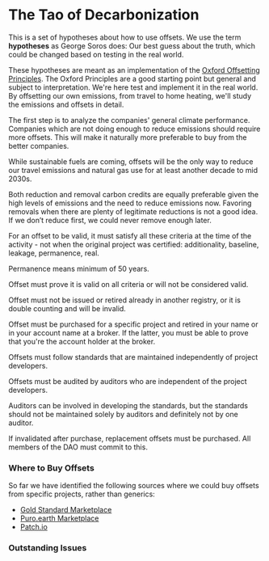 # The Tao of Decarbonization

This is a set of hypotheses about how to use offsets.  We use the term __hypotheses__ as George Soros does: Our best guess about the truth, which could be changed based on testing in the real world. 

These hypotheses are meant as an implementation of the [Oxford Offsetting Principles](https://www.ox.ac.uk/news/2020-09-29-oxford-launches-new-principles-credible-carbon-offsetting).  The Oxford Principles are a good starting point but general and subject to interpretation.  We're here test and implement it in the real world.  By offsetting our own emissions, from travel to home heating, we'll study the emissions and offsets in detail.

The first step is to analyze the companies' general climate performance.  Companies which are not doing enough to reduce emissions should require more offsets.  This will make it naturally more preferable to buy from the better companies.

While sustainable fuels are coming, offsets will be the only way to reduce our travel emissions and natural gas use for at least another decade to mid 2030s.

Both reduction and removal carbon credits are equally preferable given the high levels of emissions and the need to reduce emissions now.  Favoring removals when there are plenty of legitimate reductions is not a good idea.  If we don’t reduce first, we could never remove enough later.

For an offset to be valid, it must satisfy all these criteria at the time of the activity - not when the original project was certified: additionality, baseline, leakage, permanence, real.

Permanence means minimum of 50 years.

Offset must prove it is valid on all criteria or will not be considered valid.

Offset must not be issued or retired already in another registry, or it is double counting and will be invalid.

Offset must be purchased for a specific project and retired in your name or in your account name at a broker.  If the latter, you must be able to prove that you're the account holder at the broker.

Offsets must follow standards that are maintained independently of project developers.

Offsets must be audited by auditors who are independent of the project developers.

Auditors can be involved in developing the standards, but the standards should not be maintained solely by auditors and definitely not by one auditor.

If invalidated after purchase, replacement offsets must be purchased.  All members of the DAO must commit to this.

### Where to Buy Offsets

So far we have identified the following sources where we could buy offsets from specific projects, rather than generics:

- [Gold Standard Marketplace](https://marketplace.goldstandard.org/collections/projects)
- [Puro.earth Marketplace](https://puro.earth/CORC-co2-removal-certificate/?sort_field=available_now)
- [Patch.io](https://www.patch.io/)

### Outstanding Issues

